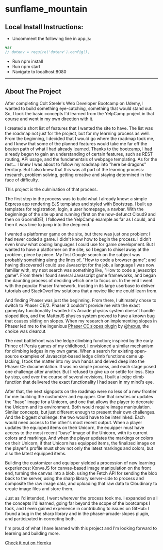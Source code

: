 # sunflame_mountain

## Local Install Instructions:
- Uncomment the following line in app.js:
```js
var
// dotenv = require('dotenv').config(),
```
- Run npm install
- Run npm start
- Navigate to localhost:8080

***

## About The Project

After completing Colt Steele's Web Developer Bootcamp on Udemy, I wanted to build something eye-catching, something that would stand out. So, I took the basic concepts I'd learned from the YelpCamp project in that course and went in my own direction with it. 

I created a short list of features that I wanted the site to have. The list was the roadmap not just for the project, but for my learning process as well. From the beginning, I decided that I would go where the roadmap took me, and I knew that some of the planned features would take me far off the beaten path of what I had already learned. Thanks to the bootcamp, I had already begun to gain an understanding of certain features, such as REST routing, API usage, and the fundamentals of webpage templating. As for the rest... I knew I was about to follow my roadmap into "here be dragons" territory. But I also knew that this was all part of the learning process: research, problem solving, getting creative and staying determined in the face of difficulty. 

This project is the culmination of that process. 

The first step in the process was to build what I already knew: a simple Express app rendering EJS templates and styled with Bootstrap. I built up templates for registration, login, a user homepage, a navbar. With the beginnings of the site up and running (first on the now-defunct Cloud9 and then on GoormIDE), I followed the YelpCamp example as far as I could, and then it was time to jump into the deep end.

I wanted a platformer game on the site, but there was just one problem: I had never coded a game. I didn't know how to begin the process. I didn't even know what coding languages I could use for game development. But I wanted to have a platformer on the site, so I began to chisel away at the problem, piece by piece. My first Google search on the subject was probably something along the lines of, "How to code a browser game"; and having discovered I could use Javascript for the job, a language I was now familiar with, my next search was something like, "How to code a javascript game". From there I found several Javascript game frameworks, and began the daunting process of deciding which one to focus on. In the end I went with the popular Phaser framework, trusting in its large userbase to deliver tutorials and StackOverflow solutions that a novice like me could learn from.

And finding Phaser was just the beginning. From there, I ultimately chose to switch to Phaser CE/2. Phaser 3 couldn't provide me with the exact gameplay functionality I wanted: its Arcade physics system doesn't handle sloped tiles, and the MatterJS physics system proved to have a known bug that causes sliding on slopes. When my research on implementing slopes in Phaser led me to the ingenious [Phaser CE slopes plugin](https://github.com/hexus/phaser-arcade-slopes) by [@hexus](https://github.com/hexus), the choice was clearcut. 

The next battlefront was the ledge climbing function; inspired by the early Prince of Persia games of my childhood, I envisioned a similar mechanism for climbing ledges in my own game. When a search for existing open-source examples of Javascript-based ledge climb functions came up lacking, I took the matter into my own hands and delved deep into the Phaser CE documentation. It was no simple process, and each stage posed one challenge after another. But I refused to give up or settle for less. Step by step, and over the course of several revisions, I built a ledge climb function that delivered the exact functionality I had seen in my mind's eye. 

After that, the next signposts on the roadmap were no less of a new frontier for me: building the customizer and equipper. One that creates or updates the "base" image for a Unicorn, and one that allows the player to decorate the Unicorn and its environment. Both would require image manipulation. Similar concepts, but just different enough to present their own challenges. And the biggest challenge: the two would have to be interlinked. Each would need access to the other's most recent output. When a player updates the equipped items on their Unicorn, the equipper must have access to the most recent "base" image of the Unicorn, with its current colors and markings. And when the player updates the markings or colors on their Unicorn, if that Unicorn has equipped items, the finalized image on the player's profile must show not only the latest markings and colors, but also the latest equipped items. 

Building the customizer and equipper yielded a procession of new learning experiences: KonvaJS for canvas-based image manipulation on the front end, turning the canvas into a blob, using the Fetch API for sending the blob back to the server, using the sharp library server-side to process and composite the raw image data, and uploading that raw data to Cloudinary to create image files and store them.

Just as I'd intended, I went wherever the process took me. I expanded on all the concepts I'd learned, going far beyond the scope of the bootcamps I took, and I even gained experience in contributing to issues on GitHub: I found a bug in the sharp library and in the phaser-arcade-slopes plugin, and participated in correcting both. 

I'm proud of what I have learned with this project and I'm looking forward to learning and building more.

[Check it out on Heroku](https://sunflame-mountain.herokuapp.com/)
